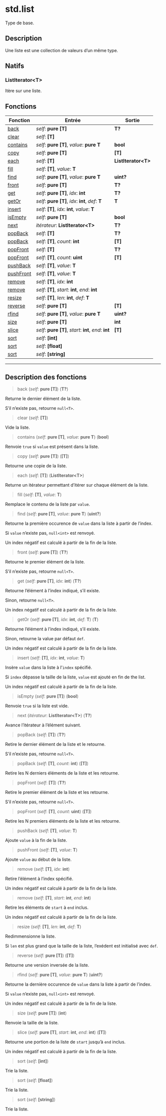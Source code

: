 # std.list

Type de base.
## Description
Une liste est une collection de valeurs d’un même type.
## Natifs
### ListIterator\<T>
Itère sur une liste.
## Fonctions
|Fonction|Entrée|Sortie|
|-|-|-|
|[back](#func_0)|*self*: **pure [T]**|**T?**|
|[clear](#func_1)|*self*: **[T]**||
|[contains](#func_2)|*self*: **pure [T]**, *value*: **pure T**|**bool**|
|[copy](#func_3)|*self*: **pure [T]**|**[T]**|
|[each](#func_4)|*self*: **[T]**|**ListIterator\<T>**|
|[fill](#func_5)|*self*: **[T]**, *value*: **T**||
|[find](#func_6)|*self*: **pure [T]**, *value*: **pure T**|**uint?**|
|[front](#func_7)|*self*: **pure [T]**|**T?**|
|[get](#func_8)|*self*: **pure [T]**, *idx*: **int**|**T?**|
|[getOr](#func_9)|*self*: **pure [T]**, *idx*: **int**, *def*: **T**|**T**|
|[insert](#func_10)|*self*: **[T]**, *idx*: **int**, *value*: **T**||
|[isEmpty](#func_11)|*self*: **pure [T]**|**bool**|
|[next](#func_12)|*itérateur*: **ListIterator\<T>**|**T?**|
|[popBack](#func_13)|*self*: **[T]**|**T?**|
|[popBack](#func_14)|*self*: **[T]**, *count*: **int**|**[T]**|
|[popFront](#func_15)|*self*: **[T]**|**T?**|
|[popFront](#func_16)|*self*: **[T]**, *count*: **uint**|**[T]**|
|[pushBack](#func_17)|*self*: **[T]**, *value*: **T**||
|[pushFront](#func_18)|*self*: **[T]**, *value*: **T**||
|[remove](#func_19)|*self*: **[T]**, *idx*: **int**||
|[remove](#func_20)|*self*: **[T]**, *start*: **int**, *end*: **int**||
|[resize](#func_21)|*self*: **[T]**, *len*: **int**, *def*: **T**||
|[reverse](#func_22)|*self*: **pure [T]**|**[T]**|
|[rfind](#func_23)|*self*: **pure [T]**, *value*: **pure T**|**uint?**|
|[size](#func_24)|*self*: **pure [T]**|**int**|
|[slice](#func_25)|*self*: **pure [T]**, *start*: **int**, *end*: **int**|**[T]**|
|[sort](#func_26)|*self*: **[int]**||
|[sort](#func_27)|*self*: **[float]**||
|[sort](#func_28)|*self*: **[string]**||


***
## Description des fonctions

<a id="func_0"></a>
> back (*self*: **pure [T]**) (**T?**)

Returne le dernier élément de la liste.

S’il n’existe pas, retourne `null<T>`.

<a id="func_1"></a>
> clear (*self*: **[T]**)

Vide la liste.

<a id="func_2"></a>
> contains (*self*: **pure [T]**, *value*: **pure T**) (**bool**)

Renvoie `true` si `value` est présent dans la liste.

<a id="func_3"></a>
> copy (*self*: **pure [T]**) (**[T]**)

Retourne une copie de la liste.

<a id="func_4"></a>
> each (*self*: **[T]**) (**ListIterator\<T>**)

Returne un itérateur permettant d’itérer sur chaque élément de la liste.

<a id="func_5"></a>
> fill (*self*: **[T]**, *value*: **T**)

Remplace le contenu de la liste par `value`.

<a id="func_6"></a>
> find (*self*: **pure [T]**, *value*: **pure T**) (**uint?**)

Retourne la première occurence de `value` dans la liste à partir de l’index.

Si `value`  n’existe pas, `null<int>` est renvoyé.

Un index négatif est calculé à partir de la fin de la liste.

<a id="func_7"></a>
> front (*self*: **pure [T]**) (**T?**)

Retourne le premier élément de la liste.

S’il n’existe pas, retourne `null<T>`.

<a id="func_8"></a>
> get (*self*: **pure [T]**, *idx*: **int**) (**T?**)

Retourne l’élément à l’index indiqué, s’il existe.

Sinon, retourne `null<T>`.

Un index négatif est calculé à partir de la fin de la liste.

<a id="func_9"></a>
> getOr (*self*: **pure [T]**, *idx*: **int**, *def*: **T**) (**T**)

Retourne l’élément à l’index indiqué, s’il existe.

Sinon, retourne la value par défaut `def`.

Un index négatif est calculé à partir de la fin de la liste.

<a id="func_10"></a>
> insert (*self*: **[T]**, *idx*: **int**, *value*: **T**)

Insère `value` dans la liste à l’`index` spécifié.

Si `index` dépasse la taille de la liste, `value` est ajouté en fin de the list.

Un index négatif est calculé à partir de la fin de la liste.

<a id="func_11"></a>
> isEmpty (*self*: **pure [T]**) (**bool**)

Renvoie `true` si la liste est vide.

<a id="func_12"></a>
> next (*itérateur*: **ListIterator\<T>**) (**T?**)

Avance l’itérateur à l’élément suivant.

<a id="func_13"></a>
> popBack (*self*: **[T]**) (**T?**)

Retire le dernier élément de la liste et le retourne.

S’il n’existe pas, retourne `null<T>`.

<a id="func_14"></a>
> popBack (*self*: **[T]**, *count*: **int**) (**[T]**)

Retire les N derniers éléments de la liste et les retourne.

<a id="func_15"></a>
> popFront (*self*: **[T]**) (**T?**)

Retire le premier élément de la liste et les retourne.

S’il n’existe pas, retourne `null<T>`.

<a id="func_16"></a>
> popFront (*self*: **[T]**, *count*: **uint**) (**[T]**)

Retire les N premiers éléments de la liste et les retourne.

<a id="func_17"></a>
> pushBack (*self*: **[T]**, *value*: **T**)

Ajoute `value` à la fin de la liste.

<a id="func_18"></a>
> pushFront (*self*: **[T]**, *value*: **T**)

Ajoute `value` au début de la liste.

<a id="func_19"></a>
> remove (*self*: **[T]**, *idx*: **int**)

Retire l’élément à l’index spécifié.

Un index négatif est calculé à partir de la fin de la liste.

<a id="func_20"></a>
> remove (*self*: **[T]**, *start*: **int**, *end*: **int**)

Retire les éléments de `start` à `end` inclus.

Un index négatif est calculé à partir de la fin de la liste.

<a id="func_21"></a>
> resize (*self*: **[T]**, *len*: **int**, *def*: **T**)

Redimmensionne la liste.

Si `len` est plus grand que la taille de la liste, l’exédent est initialisé avec `def`.

<a id="func_22"></a>
> reverse (*self*: **pure [T]**) (**[T]**)

Retourne une version inversée de la liste.

<a id="func_23"></a>
> rfind (*self*: **pure [T]**, *value*: **pure T**) (**uint?**)

Retourne la dernière occurence de `value` dans la liste à partir de l’index.

Si `value`  n’existe pas, `null<int>` est renvoyé.

Un index négatif est calculé à partir de la fin de la liste.

<a id="func_24"></a>
> size (*self*: **pure [T]**) (**int**)

Renvoie la taille de la liste.

<a id="func_25"></a>
> slice (*self*: **pure [T]**, *start*: **int**, *end*: **int**) (**[T]**)

Retourne une portion de la liste de `start` jusqu’à `end` inclus.

Un index négatif est calculé à partir de la fin de la liste.

<a id="func_26"></a>
> sort (*self*: **[int]**)

Trie la liste.

<a id="func_27"></a>
> sort (*self*: **[float]**)

Trie la liste.

<a id="func_28"></a>
> sort (*self*: **[string]**)

Trie la liste.

